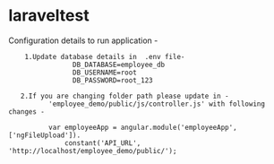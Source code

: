 # laraveltest

  Configuration details to run application -

        1.Update database details in  .env file-
                    DB_DATABASE=employee_db
                    DB_USERNAME=root
                    DB_PASSWORD=root_123

       2.If you are changing folder path please update in -
              'employee_demo/public/js/controller.js' with following changes -

              var employeeApp = angular.module('employeeApp', ['ngFileUpload']).
                  constant('API_URL', 'http://localhost/employee_demo/public/');
